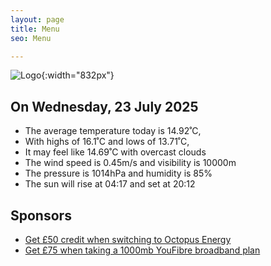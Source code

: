 ```yaml
---
layout: page
title: Menu
seo: Menu

---
```


![Logo](/images/logo.jpg){:width="832px"}

<!-- weather_marker starts -->
## On Wednesday, 23 July 2025

- The average temperature today is 14.92˚C,
- With highs of 16.1˚C and lows of 13.71˚C,
- It may feel like 14.69˚C with overcast clouds
- The wind speed is 0.45m/s and visibility is 10000m
- The pressure is 1014hPa and humidity is 85%
- The sun will rise at 04:17 and set at 20:12

<!-- weather_marker ends -->

## Sponsors

- [Get £50 credit when switching to Octopus Energy](https://bit.ly/3oD1nnS)
- [Get £75 when taking a 1000mb YouFibre broadband plan](https://aklam.io/91zWhU?)
